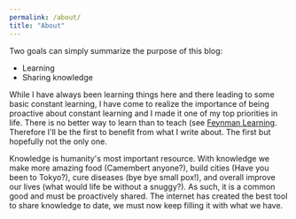 ```yaml
---
permalink: /about/
title: "About"
---
```


Two goals can simply summarize the purpose of this blog:

* Learning
* Sharing knowledge

While I have always been learning things here and there leading to some basic
constant learning, I have come to realize the importance of being proactive
about constant learning and I made it one of my top priorities in life.
There is no better way to learn than to teach
(see [Feynman Learning](https://blog.doist.com/feynman-technique/).
Therefore I'll be the first to benefit from what I write about.
The first but hopefully not the only one.

Knowledge is humanity's most important resource. With knowledge we make more
amazing food (Camembert anyone?), build cities (Have you been to Tokyo?),
cure diseases (bye bye small pox!), and overall improve our lives
(what would life be without a snuggy?).
As such, it is a common good and must be proactively shared. The internet
has created the best tool to share knowledge to date, we must now keep
filling it with what we have.
